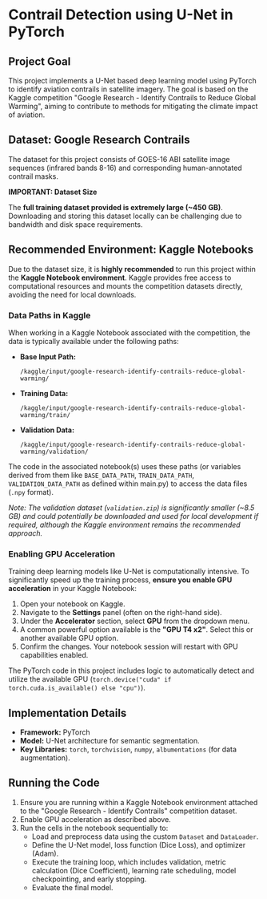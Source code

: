 # Contrail Detection using U-Net in PyTorch

## Project Goal

This project implements a U-Net based deep learning model using PyTorch to identify aviation contrails in satellite imagery. The goal is based on the Kaggle competition "Google Research - Identify Contrails to Reduce Global Warming", aiming to contribute to methods for mitigating the climate impact of aviation.

## Dataset: Google Research Contrails

The dataset for this project consists of GOES-16 ABI satellite image sequences (infrared bands 8-16) and corresponding human-annotated contrail masks.

**IMPORTANT: Dataset Size**

The **full training dataset provided is extremely large (~450 GB)**. Downloading and storing this dataset locally can be challenging due to bandwidth and disk space requirements.

## Recommended Environment: Kaggle Notebooks

Due to the dataset size, it is **highly recommended** to run this project within the **Kaggle Notebook environment**. Kaggle provides free access to computational resources and mounts the competition datasets directly, avoiding the need for local downloads.

### Data Paths in Kaggle

When working in a Kaggle Notebook associated with the competition, the data is typically available under the following paths:

* **Base Input Path:**
    ```
    /kaggle/input/google-research-identify-contrails-reduce-global-warming/
    ```
* **Training Data:**
    ```
    /kaggle/input/google-research-identify-contrails-reduce-global-warming/train/
    ```
* **Validation Data:**
    ```
    /kaggle/input/google-research-identify-contrails-reduce-global-warming/validation/
    ```

The code in the associated notebook(s) uses these paths (or variables derived from them like `BASE_DATA_PATH`, `TRAIN_DATA_PATH`, `VALIDATION_DATA_PATH` as defined within main.py) to access the data files (`.npy` format).

*Note: The validation dataset (`validation.zip`) is significantly smaller (~8.5 GB) and could potentially be downloaded and used for local development if required, although the Kaggle environment remains the recommended approach.*

### Enabling GPU Acceleration

Training deep learning models like U-Net is computationally intensive. To significantly speed up the training process, **ensure you enable GPU acceleration** in your Kaggle Notebook:

1.  Open your notebook on Kaggle.
2.  Navigate to the **Settings** panel (often on the right-hand side).
3.  Under the **Accelerator** section, select **GPU** from the dropdown menu.
4.  A common powerful option available is the **"GPU T4 x2"**. Select this or another available GPU option.
5.  Confirm the changes. Your notebook session will restart with GPU capabilities enabled.

The PyTorch code in this project includes logic to automatically detect and utilize the available GPU (`torch.device("cuda" if torch.cuda.is_available() else "cpu")`).

## Implementation Details

* **Framework:** PyTorch
* **Model:** U-Net architecture for semantic segmentation.
* **Key Libraries:** `torch`, `torchvision`, `numpy`, `albumentations` (for data augmentation).

## Running the Code

1.  Ensure you are running within a Kaggle Notebook environment attached to the "Google Research - Identify Contrails" competition dataset.
2.  Enable GPU acceleration as described above.
3.  Run the cells in the notebook sequentially to:
    * Load and preprocess data using the custom `Dataset` and `DataLoader`.
    * Define the U-Net model, loss function (Dice Loss), and optimizer (Adam).
    * Execute the training loop, which includes validation, metric calculation (Dice Coefficient), learning rate scheduling, model checkpointing, and early stopping.
    * Evaluate the final model.